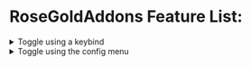 # RoseGoldAddons Feature List:
<details><summary>Toggle using a keybind</summary>

<details><summary>Auto Arrow Align</summary>

- Click keybind to instantly solve Floor 7's Arrow Align terminal
		
</details>

</details>

<details><summary>Toggle using the config menu</summary>

</details>
